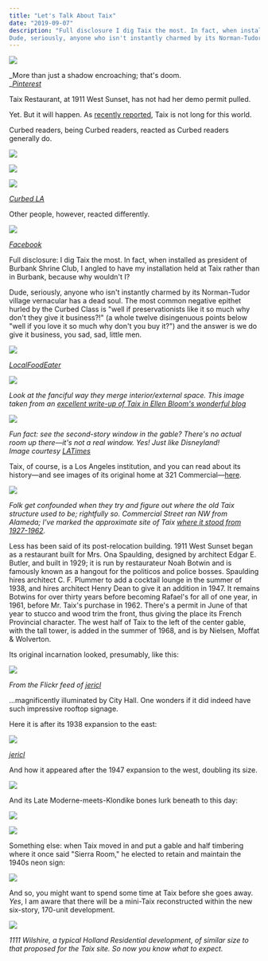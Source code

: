 ```yaml
---
title: "Let's Talk About Taix"
date: "2019-09-07"
description: "Full disclosure I dig Taix the most. In fact, when installed as president of Burbank Shrine Club, I angled to have my installation held at Taix rather than in Burbank, because why wouldn't I?
Dude, seriously, anyone who isn't instantly charmed by its Norman-Tudor village vernacular has a dead soul."
---
```


![](/images/a8b48-screen-shot-2019-08-24-at-6.38.36-pm-1.jpg)

_More than just a shadow encroaching; that's doom.  
_[_Pinterest_](https://i.pinimg.com/originals/f8/fc/61/f8fc61dbfb16a0b039b7207fcad247a0.jpg)

Taix Restaurant, at 1911 West Sunset, has not had her demo permit pulled.

Yet. But it will happen. As [recently reported](https://www.theeastsiderla.com/eastsider_on_the_go/restaurants_and_bars/echo-park-s-taix-french-restaurant-to-become-part-of/article_19af5e40-c4fc-11e9-8693-bbe93bc2e642.html#utm_campaign=blox&utm_source=twitter&utm_medium=social), Taix is not long for this world.

Curbed readers, being Curbed readers, reacted as Curbed readers generally do.

![](/images/b85eb-screen-shot-2019-08-24-at-5.57.27-pm-1.jpg)

![](/images/1b469-screen-shot-2019-08-24-at-5.58.00-pm-1.jpg)

![](/images/411e0-screen-shot-2019-08-24-at-5.58.51-pm-1.jpg)

[_Curbed LA_](https://la.curbed.com/2019/8/22/20828722/echo-park-taix-redevelopment-holland-partner-group)

Other people, however, reacted differently.

![](/images/Screen-Shot-2019-08-24-at-4.13.00-PM-1-1-517x1024.jpg)

_[Facebook](https://www.facebook.com/photo.php?fbid=10156119226616205&set=a.10150894949096205&type=3&theater)_

Full disclosure: I dig Taix the most. In fact, when installed as president of Burbank Shrine Club, I angled to have my installation held at Taix rather than in Burbank, because why wouldn't I?

Dude, seriously, anyone who isn't instantly charmed by its Norman-Tudor village vernacular has a dead soul. The most common negative epithet hurled by the Curbed Class is "well if preservationists like it so much why don't they give it business?!" (a whole twelve disingenuous points below "well if you love it so much why don't you buy it?") and the answer is we do give it business, you sad, sad, little men.

![](/images/b6b7d-img_6565-1.jpg)

[_LocalFoodEater_](https://www.theeastsiderla.com/eastsider_on_the_go/restaurants_and_bars/echo-park-s-taix-french-restaurant-to-become-part-of/article_19af5e40-c4fc-11e9-8693-bbe93bc2e642.html#utm_campaign=blox&utm_source=twitter&utm_medium=social)

![](/images/c52e3-d2a66c16-782d-4a15-9c06-ccbb451fa6ea-1.jpg)

_Look at the fanciful way they merge interior/external space. This image taken from an_ [_excellent write-up of Taix in Ellen Bloom's wonderful blog_](https://ellenbloom.blogspot.com/2017/02/pre-valentines-day-dinner-at-taix.html)

![](/images/Screen-Shot-2019-08-24-at-8.41.54-PM-1-1024x632.jpg)

_Fun fact: see the second-story window in the gable? There's no actual room up there—it's not a real window. Yes! Just like Disneyland!_  
_Image courtesy_ [_LATimes_](https://www.latimes.com/business/story/2019-08-22/taix-restaurant-sold)

Taix, of course, is a Los Angeles institution, and you can read about its history—and see images of its original home at 321 Commercial—[here](https://laist.com/2017/10/04/90_years_taix.php).

![](/images/2f725-screen-shot-2019-08-24-at-6.56.45-pm-1.jpg)

_Folk get confounded when they try and figure out where the old Taix structure used to be; rightfully so. Commercial Street ran NW from Alameda; I've marked the approximate site of Taix [where it stood from 1927-1962](https://laistassets.scprdev.org/i/f7479533da22626866cb591c63ae7f21/5bf5dc633c7450000b05d79f-eight.jpg)._

Less has been said of its post-relocation building. 1911 West Sunset began as a restaurant built for Mrs. Ona Spaulding, designed by architect Edgar E. Butler, and built in 1929; it is run by restaurateur Noah Botwin and is famously known as a hangout for the politicos and police bosses. Spaulding hires architect C. F. Plummer to add a cocktail lounge in the summer of 1938, and hires architect Henry Dean to give it an addition in 1947. It remains Botwins for over thirty years before becoming Rafael's for all of one year, in 1961, before Mr. Taix's purchase in 1962. There's a permit in June of that year to stucco and wood trim the front, thus giving the place its French Provincial character. The west half of Taix to the left of the center gable, with the tall tower, is added in the summer of 1968, and is by Nielsen, Moffat & Wolverton.

Its original incarnation looked, presumably, like this:

![](/images/Screen-Shot-2019-08-24-at-7.27.04-PM-1-750x1024.jpg)

_From the Flickr feed of_ [_jericl_](https://www.flickr.com/photos/79761301@N00/2366656181/in/photolist-4B8JqV)

...magnificently illuminated by City Hall. One wonders if it did indeed have such impressive rooftop signage.

Here it is after its 1938 expansion to the east:

![](/images/Screen-Shot-2019-08-24-at-7.25.37-PM-1-1024x448.jpg)

[_jericl_](https://www.flickr.com/photos/79761301@N00/2314560833/)

And how it appeared after the 1947 expansion to the west, doubling its size.

![](/images/Screen-Shot-2019-08-24-at-10.28.34-PM-1-1-1024x461.jpg)

And its Late Moderne-meets-Klondike bones lurk beneath to this day:

![](/images/0992d-screen-shot-2019-08-24-at-11.00.55-pm-1.jpg)

![](/images/Screen-Shot-2019-08-24-at-10.37.53-PM-1-1024x564.jpg)

Something else: when Taix moved in and put a gable and half timbering where it once said "Sierra Room," he elected to retain and maintain the 1940s neon sign:

![](/images/de071-screen-shot-2019-08-24-at-10.46.30-pm-1.jpg)

And so, you might want to spend some time at Taix before she goes away. _Yes_, I am aware that there will be a mini-Taix reconstructed within the new six-story, 170-unit development.

![](/images/Screen-Shot-2019-08-24-at-11.47.36-PM-1-1024x664.jpg)

_1111 Wilshire, a typical Holland Residential development, of similar size to that proposed for the Taix site. So now you know what to expect._

